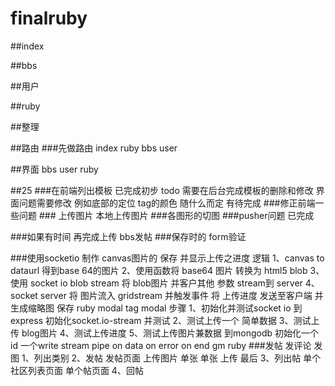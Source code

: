 finalruby
=========



##index

##bbs

##用户

##ruby


##整理

##路由
    ###先做路由
    index
    ruby
    bbs
    user

##界面
    bbs
    user
    ruby


##25
###在前端列出模板
    已完成初步
    todo 需要在后台完成模板的删除和修改
        界面问题需要修改
        例如底部的定位
        tag的颜色 随什么而定 有待完成
###修正前端一些问题
    ### 上传图片 本地上传图片
    ###各图形的切图
    ###pusher问题  已完成

###如果有时间
再完成上传
bbs发帖
###保存时的 form验证




###使用socketio 制作 canvas图片的 保存 并显示上传之进度
    逻辑
    1、canvas to dataurl 得到base 64的图片
    2、使用函数将 base64 图片 转换为 html5 blob
    3、使用 socket io blob stream 将 blob图片 并客户其他 参数 stream到 server
    4、socket server 将 图片流入 gridstream
        并触发事件 将 上传进度 发送至客户端
        并生成缩略图
        保存 ruby modal
            tag modal
    步骤
    1、初始化并测试socket io 到 express
        初始化socket.io-stream 并测试
    2、测试上传一个 简单数据
    3、测试上传 blog图片
    4、测试上传进度
    5、测试上传图片兼数据 到mongodb
        初始化一个id 一个write stream
        pipe
        on data on error on end
        gm
        ruby
###发帖 发评论 发图
    1、列出类别
    2、发帖
        发帖页面
        上传图片
            单张 单张 上传
            最后
    3、列出帖
        单个社区列表页面
        单个帖页面
    4、回帖